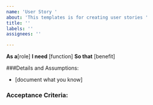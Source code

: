 ```yaml
---
name: 'User Story '
about: 'This templates is for creating user stories '
title: ''
labels: ''
assignees: ''

---
```


**As a**[role]
**I need** [function]
**So that** [benefit]

###Details and Assumptions: 
* [document what you know]

### Acceptance Criteria:
